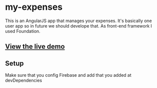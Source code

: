# my-expenses
This is an AngularJS app that manages your expenses. It's basically one user app so in future we should develope that. As front-end 
framework I used Foundation.

## [View the live demo](https://expenses-c1a2d.firebaseapp.com)

## Setup
Make sure that you config Firebase and add that you added at devDependencies 
